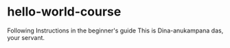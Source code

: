 # hello-world-course
Following Instructions in the beginner's guide
This is Dina-anukampana das, your servant.
